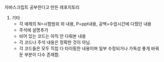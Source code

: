 자바스크립트 공부한다고 만든 레포지토리

1. 기타
	- 각 예제의 N=시험범위 외 내용, P=ppt내용, 공백=수업시간에 다뤘던 내용
	- 주석에 설명추가
	- 비어 있는 코드는 아직 안 다뤄본 내용
	- 각 코드나 주석 내용은 정확한 것이 아님.
	- 각 코드들은 모두 직접 다 타이핑한 내용이며 일부 수정되거나 가독성 좋게 바꿔둔 부분이 다수 존재함.